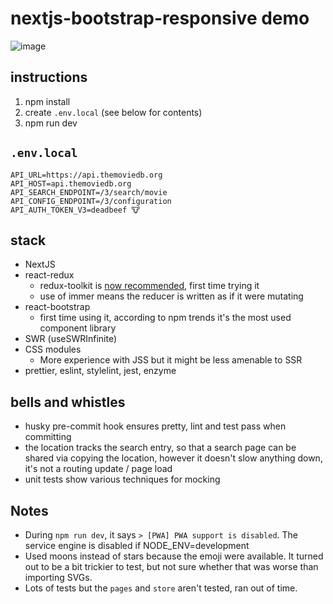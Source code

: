 # nextjs-bootstrap-responsive demo

![image](https://user-images.githubusercontent.com/41239783/123573561-304aa380-d79c-11eb-8ab8-7d501367a9e3.png)

## instructions

1. npm install
2. create `.env.local` (see below for contents)
3. npm run dev

## `.env.local`

```
API_URL=https://api.themoviedb.org
API_HOST=api.themoviedb.org
API_SEARCH_ENDPOINT=/3/search/movie
API_CONFIG_ENDPOINT=/3/configuration
API_AUTH_TOKEN_V3=deadbeef 🐮
```

## stack

- NextJS
- react-redux
  - redux-toolkit is [now recommended](https://react-redux.js.org/tutorials/quick-start),
    first time trying it
  - use of immer means the reducer is written as if it were mutating
- react-bootstrap
  - first time using it, according to npm trends it's the most used component library
- SWR (useSWRInfinite)
- CSS modules
  - More experience with JSS but it might be less amenable to SSR
- prettier, eslint, stylelint, jest, enzyme

## bells and whistles

- husky pre-commit hook ensures pretty, lint and test pass when committing
- the location tracks the search entry, so that a search page can be
  shared via copying the location, however it doesn't slow anything
  down, it's not a routing update / page load
- unit tests show various techniques for mocking

## Notes

- During `npm run dev`, it says `> [PWA] PWA support is disabled`. The service engine is
  disabled if NODE_ENV=development
- Used moons instead of stars because the emoji were available. It turned out to be a bit
  trickier to test, but not sure whether that was worse than importing SVGs.
- Lots of tests but the `pages` and `store` aren't tested, ran out of time.
